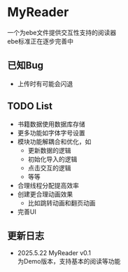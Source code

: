 # MyReader
一个为ebe文件提供交互性支持的阅读器  
ebe标准正在逐步完善中

## 已知Bug
- 上传时有可能会闪退

## TODO List
- 书籍数据使用数据库存储
- 更多功能如字体字号设置
- 模块功能解耦合和优化，如
    - 更新数据的逻辑
    - 初始化导入的逻辑
    - 点击交互的逻辑
    - 等等
- 合理线程分配提高效率
- 创建更合理动画效果
    - 比如跳转动画和翻页动画
- 完善UI

## 更新日志
- 2025.5.22 MyReader v0.1  
  为Demo版本，支持基本的阅读等功能

